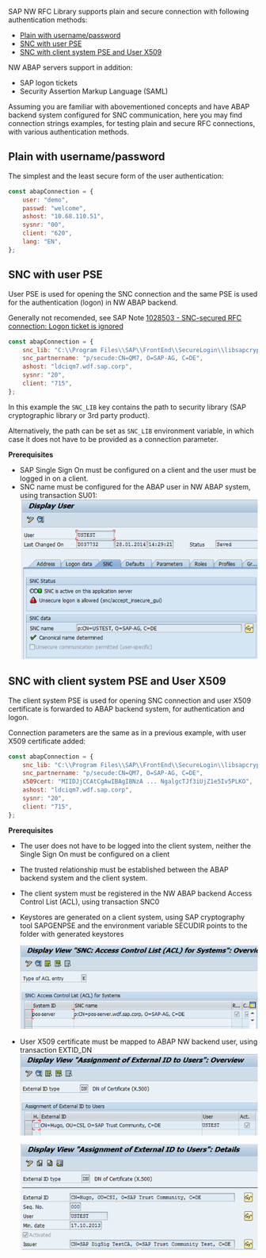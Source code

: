SAP NW RFC Library supports plain and secure connection with following authentication methods:

- [Plain with username/password](#plain-with-usernamepassword)
- [SNC with user PSE](#snc-with-user-pse)
- [SNC with client system PSE and User X509](#snc-with-client-system-pse-and-user-x509)

NW ABAP servers support in addition:

- SAP logon tickets
- Security Assertion Markup Language (SAML)

Assuming you are familiar with abovementioned concepts and have ABAP backend system configured for SNC communication, here you may find connection strings examples, for testing plain and secure RFC connections, with various authentication methods.

## Plain with username/password

The simplest and the least secure form of the user authentication:

```javascript
const abapConnection = {
    user: "demo",
    passwd: "welcome",
    ashost: "10.68.110.51",
    sysnr: "00",
    client: "620",
    lang: "EN",
};
```

## SNC with user PSE

User PSE is used for opening the SNC connection and the same PSE is used for the authentication (logon) in NW ABAP backend.

Generally not recomended, see SAP Note [1028503 - SNC-secured RFC connection: Logon ticket is ignored](https://launchpad.support.sap.com/#/notes/1028503)

```javascript
const abapConnection = {
    snc_lib: "C:\\Program Files\\SAP\\FrontEnd\\SecureLogin\\libsapcrypto.dll",
    snc_partnername: "p/secude:CN=QM7, O=SAP-AG, C=DE",
    ashost: "ldciqm7.wdf.sap.corp",
    sysnr: "20",
    client: "715",
};
```

In this example the `SNC_LIB` key contains the path to security library (SAP cryptographic library or 3rd party product).

Alternatively, the path can be set as `SNC_LIB` environment variable, in which case it does not have to be provided as a connection parameter.

**Prerequisites**

- SAP Single Sign On must be configured on a client and the user must be logged in on a client.
- SNC name must be configured for the ABAP user in NW ABAP system, using transaction SU01:
   ![su01](assets/SU01-SNC.png)

## SNC with client system PSE and User X509

The client system PSE is used for opening SNC connection and user X509 certificate is forwarded to ABAP backend system, for authentication and logon.

Connection parameters are the same as in a previous example, with user X509 certificate added:

```javascript
const abapConnection = {
    snc_lib: "C:\\Program Files\\SAP\\FrontEnd\\SecureLogin\\libsapcrypto.dll",
    snc_partnername: "p/secude:CN=QM7, O=SAP-AG, C=DE",
    x509cert: "MIIDJjCCAtCgAwIBAgIBNzA ... NgalgcTJf3iUjZ1e5Iv5PLKO",
    ashost: "ldciqm7.wdf.sap.corp",
    sysnr: "20",
    client: "715",
};
```

**Prerequisites**

- The user does not have to be logged into the client system, neither the Single Sign On must be configured on a client
- The trusted relationship must be established between the ABAP backend system and the client system.
- The client system must be registered in the NW ABAP backend Access Control List (ACL), using transaction SNC0
- Keystores are generated on a client system, using SAP cryptography tool SAPGENPSE and the environment variable SECUDIR points to the folder with generated keystores

    ![snc50](assets/SNC0-1.png)

- User X509 certificate must be mapped to ABAP NW backend user, using transaction EXTID_DN
    ![ext-dn1](assets/EXTID_DN-1.png)

    ![ext-dn2](assets/EXTID_DN-2.png)
